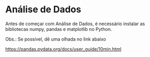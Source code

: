 # Análise de Dados

Antes de começar com Análise de Dados, é necessário instalar as bibliotecas numpy, pandas e matplotlib no Python. 

Obs.: Se possível, dê uma olhada no link abaixo

https://pandas.pydata.org/docs/user_guide/10min.html
